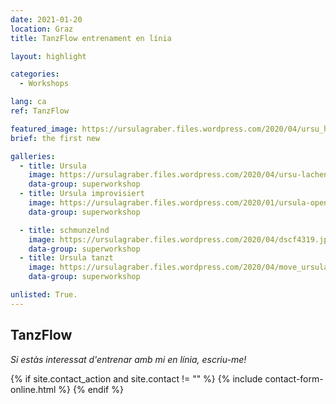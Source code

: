 ```yaml
---
date: 2021-01-20
location: Graz
title: TanzFlow entrenament en línia

layout: highlight

categories:
  - Workshops

lang: ca
ref: TanzFlow

featured_image: https://ursulagraber.files.wordpress.com/2020/04/ursu_haende.jpg?w=500&fit=crop
brief: the first new

galleries:
  - title: Ursula
    image: https://ursulagraber.files.wordpress.com/2020/04/ursu-lachend.jpg
    data-group: superworkshop
  - title: Ursula improvisiert
    image: https://ursulagraber.files.wordpress.com/2020/01/ursula-open-stage.jpg
    data-group: superworkshop

  - title: schmunzelnd
    image: https://ursulagraber.files.wordpress.com/2020/04/dscf4319.jpg
    data-group: superworkshop
  - title: Ursula tanzt
    image: https://ursulagraber.files.wordpress.com/2020/04/move_ursulagraber.jpg
    data-group: superworkshop

unlisted: True.
---
```



## TanzFlow

_Si estàs interessat d'entrenar amb mi en línia, escriu-me!_





{% if site.contact_action and site.contact != "" %}
{% include contact-form-online.html %}
{% endif %}
